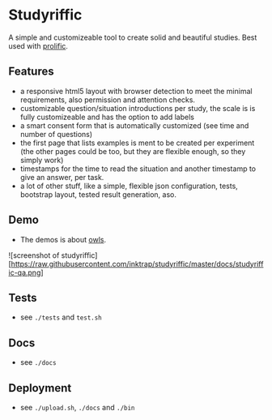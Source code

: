 # Studyriffic

A simple and customizeable tool to create solid and beautiful studies.
Best used with [prolific](https://prolific.ac).

## Features

 - a responsive html5 layout with browser detection to meet the minimal
   requirements, also permission and attention checks.
 - customizable question/situation introductions per study, the scale is
   is fully customizeable and has the option to add labels
 - a smart consent form that is automatically customized (see time and
   number of questions)
 - the first page that lists examples is ment to be created per
   experiment (the other pages could be too, but they are flexible
   enough, so they simply work)
 - timestamps for the time to read the situation and another timestamp
   to give an answer, per task.
 - a lot of other stuff, like a simple, flexible json configuration, tests,
   bootstrap layout, tested result generation, aso.

## Demo

 - The demos is about [owls](https://perigen.diphda.uberspace.de/study/owls).

![screenshot of studyriffic][https://raw.githubusercontent.com/inktrap/studyriffic/master/docs/studyriffic-qa.png]

## Tests

 - see ``./tests`` and ``test.sh``

## Docs

 - see ``./docs``

## Deployment

 - see ``./upload.sh``, ``./docs`` and ``./bin``

